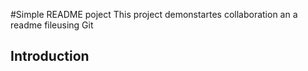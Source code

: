#Simple README poject
This project demonstartes collaboration an a readme fileusing Git
## Introduction
